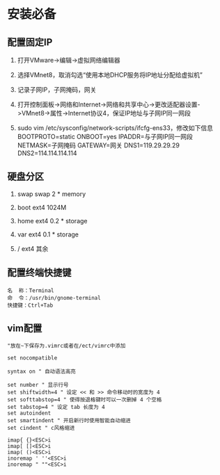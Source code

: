 # 安装必备

## 配置固定IP

1. 打开VMware->编辑->虚拟网络编辑器

2. 选择VMnet8，取消勾选“使用本地DHCP服务将IP地址分配给虚拟机”

3. 记录子网IP，子网掩码，网关

4. 打开控制面板->网络和Internet->网络和共享中心->更改适配器设置->VMnet8->属性->Internet协议4，保证IP地址与子网IP同一网段

5. sudo vim /etc/sysconfig/network-scripts/ifcfg-ens33，修改如下信息
    BOOTPROTO=static
    ONBOOT=yes
    IPADDR=与子网IP同一网段
    NETMASK=子网掩码
    GATEWAY=网关
    DNS1=119.29.29.29
    DNS2=114.114.114.114

## 硬盘分区

1. swap
    swap
    2 * memory

2. boot
    ext4
    1024M

3. home
    ext4
    0.2 * storage

4. var
    ext4
    0.1 * storage

5. /
    ext4
    其余

## 配置终端快捷键

    名  称：Terminal
    命  令：/usr/bin/gnome-terminal
    快捷键：Ctrl+Tab

## vim配置

    "放在~下保存为.vimrc或者在/ect/vimrc中添加

    set nocompatible

    syntax on " 自动语法高亮

    set number " 显示行号
    set shiftwidth=4 " 设定 << 和 >> 命令移动时的宽度为 4
    set softtabstop=4 " 使得按退格键时可以一次删掉 4 个空格
    set tabstop=4 " 设定 tab 长度为 4
    set autoindent
    set smartindent " 开启新行时使用智能自动缩进
    set cindent " c风格缩进

    imap{ {}<ESC>i
    imap[ []<ESC>i
    imap( ()<ESC>i
    inoremap ' ''<ESC>i
    inoremap " ""<ESC>i
